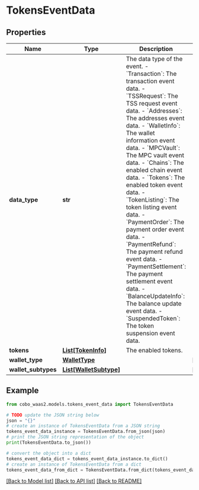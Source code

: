 # TokensEventData


## Properties

Name | Type | Description | Notes
------------ | ------------- | ------------- | -------------
**data_type** | **str** |  The data type of the event. - &#x60;Transaction&#x60;: The transaction event data. - &#x60;TSSRequest&#x60;: The TSS request event data. - &#x60;Addresses&#x60;: The addresses event data. - &#x60;WalletInfo&#x60;: The wallet information event data. - &#x60;MPCVault&#x60;: The MPC vault event data. - &#x60;Chains&#x60;: The enabled chain event data. - &#x60;Tokens&#x60;: The enabled token event data. - &#x60;TokenListing&#x60;: The token listing event data.        - &#x60;PaymentOrder&#x60;: The payment order event data. - &#x60;PaymentRefund&#x60;: The payment refund event data. - &#x60;PaymentSettlement&#x60;: The payment settlement event data. - &#x60;BalanceUpdateInfo&#x60;: The balance update event data. - &#x60;SuspendedToken&#x60;: The token suspension event data. | 
**tokens** | [**List[TokenInfo]**](TokenInfo.md) | The enabled tokens. | 
**wallet_type** | [**WalletType**](WalletType.md) |  | [optional] 
**wallet_subtypes** | [**List[WalletSubtype]**](WalletSubtype.md) |  | [optional] 

## Example

```python
from cobo_waas2.models.tokens_event_data import TokensEventData

# TODO update the JSON string below
json = "{}"
# create an instance of TokensEventData from a JSON string
tokens_event_data_instance = TokensEventData.from_json(json)
# print the JSON string representation of the object
print(TokensEventData.to_json())

# convert the object into a dict
tokens_event_data_dict = tokens_event_data_instance.to_dict()
# create an instance of TokensEventData from a dict
tokens_event_data_from_dict = TokensEventData.from_dict(tokens_event_data_dict)
```
[[Back to Model list]](../README.md#documentation-for-models) [[Back to API list]](../README.md#documentation-for-api-endpoints) [[Back to README]](../README.md)


